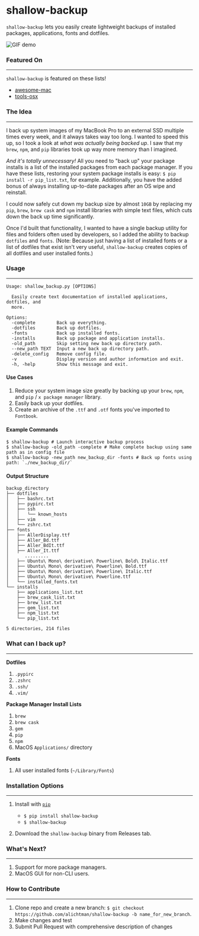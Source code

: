 # shallow-backup

`shallow-backup` lets you easily create lightweight backups of installed packages, applications, fonts and dotfiles.

![GIF demo](img/demo_faster.gif)

### Featured On
---

`shallow-backup` is featured on these lists!

* [awesome-mac](https://github.com/jaywcjlove/awesome-mac)
* [tools-osx](https://github.com/morgant/tools-osx)

### The Idea
---

I back up system images of my MacBook Pro to an external SSD multiple times every week, and it always takes way too long. I wanted to speed this up, so I took a look at *what was actually being backed up*. I saw that my `brew`, `npm`, and `pip` libraries took up way more memory than I imagined.

*And it's totally unnecessary!* All you need to "back up" your package installs is a list of the installed packages from each package manager. If you have these lists, restoring your system package installs is easy: `$ pip install -r pip_list.txt`, for example. Additionally, you have the added bonus of always installing up-to-date packages after an OS wipe and reinstall.

I could now safely cut down my backup size by almost `10GB` by replacing my `pip`, `brew`, `brew cask` and `npm` install libraries with simple text files, which cuts down the back up time significantly.

Once I'd built that functionality, I wanted to have a single backup utility for files and folders often used by developers, so I added the ability to backup `dotfiles` and `fonts`. (Note: Because just having a list of installed fonts or a list of dotfiles that exist isn't very useful, `shallow-backup` creates copies of all dotfiles and user installed fonts.)

### Usage
---

```
Usage: shallow_backup.py [OPTIONS]

  Easily create text documentation of installed applications, dotfiles, and
  more.

Options:
  -complete        Back up everything.
  -dotfiles        Back up dotfiles.
  -fonts           Back up installed fonts.
  -installs        Back up package and application installs.
  -old_path        Skip setting new back up directory path.
  --new_path TEXT  Input a new back up directory path.
  -delete_config   Remove config file.
  -v               Display version and author information and exit.
  -h, -help        Show this message and exit.
```

#### Use Cases

1. Reduce your system image size greatly by backing up your `brew`, `npm`, and `pip` / `x package manager` library.
2. Easily back up your dotfiles.
3. Create an archive of the `.ttf` and `.otf` fonts you've imported to `Fontbook`.

#### Example Commands

```shell
$ shallow-backup # Launch interactive backup process
$ shallow-backup -old_path -complete # Make complete backup using same path as in config file
$ shallow-backup -new_path new_backup_dir -fonts # Back up fonts using path: `./new_backup_dir/`
```

#### Output Structure

```shell
backup_directory
├── dotfiles
│   ├── bashrc.txt
│   ├── pypirc.txt
│   ├── ssh
│   │   └── known_hosts
│   ├── vim
│   └── zshrc.txt
├── fonts
│   ├── AllerDisplay.ttf
│   ├── Aller_Bd.ttf
│   ├── Aller_BdIt.ttf
│   ├── Aller_It.ttf
│      .........
│   ├── Ubuntu\ Mono\ derivative\ Powerline\ Bold\ Italic.ttf
│   ├── Ubuntu\ Mono\ derivative\ Powerline\ Bold.ttf
│   ├── Ubuntu\ Mono\ derivative\ Powerline\ Italic.ttf
│   ├── Ubuntu\ Mono\ derivative\ Powerline.ttf
│   └── installed_fonts.txt
└── installs
    ├── applications_list.txt
    ├── brew_cask_list.txt
    ├── brew_list.txt
    ├── gem_list.txt
    ├── npm_list.txt
    └── pip_list.txt

5 directories, 214 files
```

### What can I back up?
---

**Dotfiles**

1. `.pypirc`
1. `.zshrc`
1. `.ssh/`
1. `.vim/`

**Package Manager Install Lists**

1. `brew`
1. `brew cask`
1. `gem`
1. `pip`
1. `npm`
1. MacOS `Applications/` directory

**Fonts**

1. All user installed fonts (`~/Library/Fonts`)

### Installation Options
---

1. Install with [`pip`](https://pypi.org/project/shallow-backup/)
    + `$ pip install shallow-backup`
    + `$ shallow-backup`

2. Download the `shallow-backup` binary from Releases tab.

### What's Next?
---

1. Support for more package managers.
2. MacOS GUI for non-CLI users.

### How to Contribute
---

1. Clone repo and create a new branch: `$ git checkout https://github.com/alichtman/shallow-backup -b name_for_new_branch`.
2. Make changes and test
3. Submit Pull Request with comprehensive description of changes
